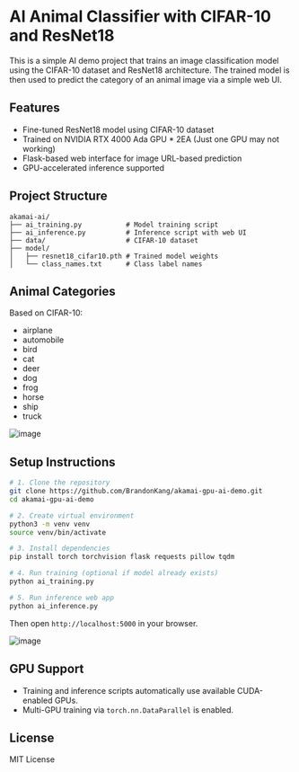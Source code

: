 # AI Animal Classifier with CIFAR-10 and ResNet18

This is a simple AI demo project that trains an image classification model using the CIFAR-10 dataset and ResNet18 architecture. The trained model is then used to predict the category of an animal image via a simple web UI.

## Features

- Fine-tuned ResNet18 model using CIFAR-10 dataset
- Trained on NVIDIA RTX 4000 Ada GPU * 2EA (Just one GPU may not working)
- Flask-based web interface for image URL-based prediction
- GPU-accelerated inference supported

## Project Structure

```
akamai-ai/
├── ai_training.py           # Model training script
├── ai_inference.py          # Inference script with web UI
├── data/                    # CIFAR-10 dataset
├── model/
│   ├── resnet18_cifar10.pth # Trained model weights
│   └── class_names.txt      # Class label names
```

## Animal Categories

Based on CIFAR-10:
- airplane
- automobile
- bird
- cat
- deer
- dog
- frog
- horse
- ship
- truck

![image](https://github.com/user-attachments/assets/5e0f10ea-6d83-4173-b141-42dcf824f57e)

## Setup Instructions

```bash
# 1. Clone the repository
git clone https://github.com/BrandonKang/akamai-gpu-ai-demo.git
cd akamai-gpu-ai-demo

# 2. Create virtual environment
python3 -m venv venv
source venv/bin/activate

# 3. Install dependencies
pip install torch torchvision flask requests pillow tqdm

# 4. Run training (optional if model already exists)
python ai_training.py

# 5. Run inference web app
python ai_inference.py
```

Then open `http://localhost:5000` in your browser.

![image](https://github.com/user-attachments/assets/28998cf2-ac20-425f-8938-ca44678044e8)


## GPU Support

- Training and inference scripts automatically use available CUDA-enabled GPUs.
- Multi-GPU training via `torch.nn.DataParallel` is enabled.

## License

MIT License
